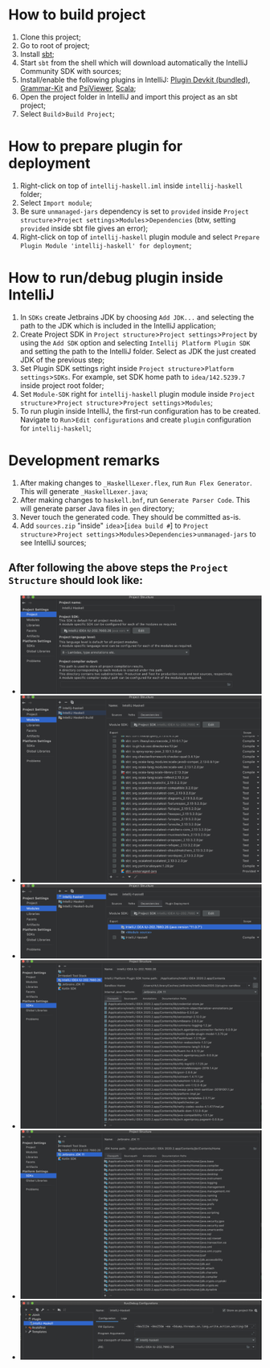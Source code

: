 
# How to build project
1. Clone this project;
1. Go to root of project;
1. Install [sbt](https://www.scala-sbt.org);
1. Start `sbt` from the shell which will download automatically the IntelliJ Community SDK with sources;
1. Install/enable the following plugins in IntelliJ: [Plugin Devkit (bundled)](https://plugins.jetbrains.com/docs/intellij/welcome.html), [Grammar-Kit](https://plugins.jetbrains.com/plugin/6606-grammar-kit) and [PsiViewer](https://plugins.jetbrains.com/plugin/227-psiviewer), [Scala](https://plugins.jetbrains.com/plugin/1347-scala);
1. Open the project folder in IntelliJ and import this project as an sbt project;
1. Select `Build`>`Build Project`;


# How to prepare plugin for deployment
1. Right-click on top of `intellij-haskell.iml` inside `intellij-haskell` folder;
1. Select `Import module`;
1. Be sure `unmanaged-jars` dependency is set to `provided` inside `Project structure`>`Project settings`>`Modules`>`Dependencies` (btw, setting `provided` inside sbt file gives an error); 
1. Right-click on top of `intellij-haskell` plugin module and select `Prepare Plugin Module 'intellij-haskell' for deployment`; 


# How to run/debug plugin inside IntelliJ
1. In `SDKs` create Jetbrains JDK by choosing `Add JDK...` and selecting the path to the JDK which is included in the IntelliJ application; 
1. Create Project SDK in `Project structure`>`Project settings`>`Project` by using the `Add SDK` option and selecting `Intellij Platform Plugin SDK` and setting the path to the IntelliJ folder. 
 Select as JDK the just created JDK of the previous step;
1. Set Plugin SDK settings right inside `Project structure`>`Platform settings`>`SDKs`. For example, set  SDK home path to `idea/142.5239.7` inside project root folder;
1. Set `Module-SDK` right for `intellij-haskell` plugin module inside `Project structure`>`Project structure`>`Project settings`>`Modules`; 
1. To run plugin inside IntelliJ, the first-run configuration has to be created. Navigate to `Run`>`Edit configurations` and create `plugin` configuration for `intellij-haskell`;


# Development remarks
1. After making changes to `_HaskellLexer.flex`, run `Run Flex Generator`. This will generate `_HaskellLexer.java`;
1. After making changes to `haskell.bnf`, run `Generate Parser Code`. This will generate parser Java files in `gen` directory;
1. Never touch the generated code. They should be committed as-is.
1. Add `sources.zip` "inside" `idea`>[`idea build #`] to `Project structure`>`Project settings`>`Modules`>`Dependencies`>`unmanaged-jars` to see IntelliJ sources;


## After following the above steps the `Project Structure` should look like:
* ![Project](images/Project.png)
* ![Modules](images/Modules.png)
* ![IntelliJ Haskell module](images/Intellij%20Haskell%20module.png)
* ![IntelliJ SDK](images/IntelliJ%20SDK.png)
* ![Jetbrains JDK](images/Jetbrains%20JDK.png)
* ![Run configuration](images/Run%20configuration.png)